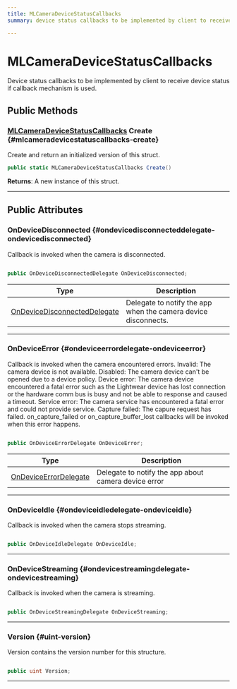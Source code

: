 ```yaml
---
title: MLCameraDeviceStatusCallbacks
summary: device status callbacks to be implemented by client to receive device status if callback mechanism is used. 

---
```


# MLCameraDeviceStatusCallbacks




Device status callbacks to be implemented by client to receive device status if callback mechanism is used.   





## Public Methods

### [MLCameraDeviceStatusCallbacks](/unity-api/api/UnityEngine.XR.MagicLeap/MLCamera/NativeBindings/UnityEngine.XR.MagicLeap.MLCamera.NativeBindings.MLCameraDeviceStatusCallbacks.md) Create {#mlcameradevicestatuscallbacks-create}

Create and return an initialized version of this struct. 

```csharp
public static MLCameraDeviceStatusCallbacks Create()
```






**Returns**: A new instance of this struct.



-----------

## Public Attributes

### OnDeviceDisconnected {#ondevicedisconnecteddelegate-ondevicedisconnected}

Callback is invoked when the camera is disconnected. 

```csharp

public OnDeviceDisconnectedDelegate OnDeviceDisconnected;

```

| Type | Description  | 
|--|--|
| [OnDeviceDisconnectedDelegate](/unity-api/api/UnityEngine.XR.MagicLeap/MLCamera/UnityEngine.XR.MagicLeap.MLCamera.md#delegate-void-ondevicedisconnecteddelegate) | Delegate to notify the app when the camera device disconnects.  |





-----------

### OnDeviceError {#ondeviceerrordelegate-ondeviceerror}

Callback is invoked when the camera encountered errors. Invalid: The camera device is not available. Disabled: The camera device can't be opened due to a device policy. Device error: The camera device encountered a fatal error such as the Lightwear device has lost connection or the hardware comm bus is busy and not be able to response and caused a timeout. Service error: The camera service has encountered a fatal error and could not provide service. Capture failed: The capure request has failed. on&#95;capture&#95;failed or on&#95;capture&#95;buffer&#95;lost callbacks will be invoked when this error happens. 

```csharp

public OnDeviceErrorDelegate OnDeviceError;

```

| Type | Description  | 
|--|--|
| [OnDeviceErrorDelegate](/unity-api/api/UnityEngine.XR.MagicLeap/MLCamera/UnityEngine.XR.MagicLeap.MLCamera.md#delegate-void-ondeviceerrordelegate) | Delegate to notify the app about camera device error  |





-----------

### OnDeviceIdle {#ondeviceidledelegate-ondeviceidle}

Callback is invoked when the camera stops streaming. 

```csharp

public OnDeviceIdleDelegate OnDeviceIdle;

```






-----------

### OnDeviceStreaming {#ondevicestreamingdelegate-ondevicestreaming}

Callback is invoked when the camera is streaming. 

```csharp

public OnDeviceStreamingDelegate OnDeviceStreaming;

```






-----------

### Version {#uint-version}

Version contains the version number for this structure. 

```csharp

public uint Version;

```






-----------

